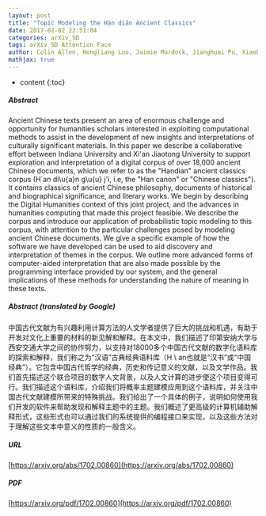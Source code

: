 ```yaml
---
layout: post
title: "Topic Modeling the Hàn diăn Ancient Classics"
date: 2017-02-02 22:51:04
categories: arXiv_SD
tags: arXiv_SD Attention Face
author: Colin Allen, Hongliang Luo, Jaimie Murdock, Jianghuai Pu, Xiaohong Wang, Yanjie Zhai, Kun Zhao
mathjax: true
---
```


* content
{:toc}

##### Abstract
Ancient Chinese texts present an area of enormous challenge and opportunity for humanities scholars interested in exploiting computational methods to assist in the development of new insights and interpretations of culturally significant materials. In this paper we describe a collaborative effort between Indiana University and Xi'an Jiaotong University to support exploration and interpretation of a digital corpus of over 18,000 ancient Chinese documents, which we refer to as the "Handian" ancient classics corpus (H\`an di\u{a}n g\u{u} j\'i, i.e, the "Han canon" or "Chinese classics"). It contains classics of ancient Chinese philosophy, documents of historical and biographical significance, and literary works. We begin by describing the Digital Humanities context of this joint project, and the advances in humanities computing that made this project feasible. We describe the corpus and introduce our application of probabilistic topic modeling to this corpus, with attention to the particular challenges posed by modeling ancient Chinese documents. We give a specific example of how the software we have developed can be used to aid discovery and interpretation of themes in the corpus. We outline more advanced forms of computer-aided interpretation that are also made possible by the programming interface provided by our system, and the general implications of these methods for understanding the nature of meaning in these texts.

##### Abstract (translated by Google)
中国古代文献为有兴趣利用计算方法的人文学者提供了巨大的挑战和机遇，有助于开发对文化上重要的材料的新见解和解释。在本文中，我们描述了印第安纳大学与西安交通大学之间的协作努力，以支持对18000多个中国古代文献的数字化语料库的探索和解释，我们称之为“汉语”古典经典语料库（H \ an也就是“汉书”或“中国经典”）。它包含中国古代哲学的经典，历史和传记意义的文献，以及文学作品。我们首先描述这个联合项目的数字人文背景，以及人文计算的进步使这个项目变得可行。我们描述这个语料库，介绍我们将概率主题建模应用到这个语料库，并关注中国古代文献建模所带来的特殊挑战。我们给出了一个具体的例子，说明如何使用我们开发的软件来帮助发现和解释主题中的主题。我们概述了更高级的计算机辅助解释形式，这些形式也可以通过我们的系统提供的编程接口来实现，以及这些方法对于理解这些文本中意义的性质的一般含义。

##### URL
[https://arxiv.org/abs/1702.00860](https://arxiv.org/abs/1702.00860)

##### PDF
[https://arxiv.org/pdf/1702.00860](https://arxiv.org/pdf/1702.00860)

